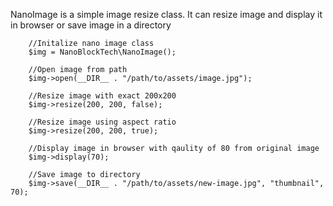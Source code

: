 NanoImage is a simple image resize class. It can resize image and display it in browser or save image in a directory

```
    //Initalize nano image class
    $img = NanoBlockTech\NanoImage();

    //Open image from path
    $img->open(__DIR__ . "/path/to/assets/image.jpg");

    //Resize image with exact 200x200
    $img->resize(200, 200, false);

    //Resize image using aspect ratio
    $img->resize(200, 200, true);

    //Display image in browser with qaulity of 80 from original image
    $img->display(70);

    //Save image to directory
    $img->save(__DIR__ . "/path/to/assets/new-image.jpg", "thumbnail", 70);
```

